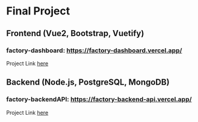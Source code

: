 # Final Project

## Frontend (Vue2, Bootstrap, Vuetify)
### factory-dashboard: https://factory-dashboard.vercel.app/
Project Link [here](https://github.com/FeyzaBiber/factory-backendAPI)

## Backend (Node.js, PostgreSQL, MongoDB)
### factory-backendAPI: https://factory-backend-api.vercel.app/
Project Link [here](https://github.com/FeyzaBiber/factory-backendAPI)


